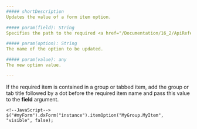 ```yaml
---
##### shortDescription
Updates the value of a form item option.

##### param(field): String
Specifies the path to the required <a href="/Documentation/16_2/ApiReference/UI_Widgets/dxForm/Configuration#formData">formData</a> field, or the name of the required editor.

##### param(option): String
The name of the option to be updated.

##### param(value): any
The new option value.

---
```

If the required item is contained in a group or tabbed item, add the group or tab title followed by a dot before the required item name and pass this value to the **field** argument.

    <!--JavaScript-->
    $("#myForm").dxForm("instance").itemOption("MyGroup.MyItem", "visible", false);